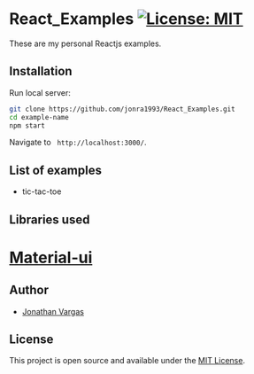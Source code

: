# React_Examples [![License: MIT](https://img.shields.io/badge/License-MIT-blue.svg)](https://opensource.org/licenses/MIT)

These are my personal Reactjs examples.


## Installation

Run local server:

```bash
git clone https://github.com/jonra1993/React_Examples.git
cd example-name
npm start
```

Navigate to ` http://localhost:3000/`.

## List of examples

- tic-tac-toe

## Libraries used

# [Material-ui](https://material-ui.com/)



## Author

- [Jonathan Vargas](https://www.jonathanvargas.ml)

## License

This project is open source and available under the [MIT License](LICENSE).